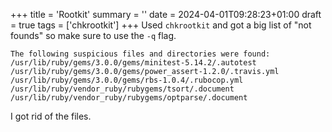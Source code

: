 +++
title = 'Rootkit'
summary = ''
date = 2024-04-01T09:28:23+01:00
draft = true
tags = ['chkrootkit']
+++
Used `chkrootkit` and got a big list of "not founds" so make sure to use the `-q` flag.
```
The following suspicious files and directories were found:
/usr/lib/ruby/gems/3.0.0/gems/minitest-5.14.2/.autotest
/usr/lib/ruby/gems/3.0.0/gems/power_assert-1.2.0/.travis.yml
/usr/lib/ruby/gems/3.0.0/gems/rbs-1.0.4/.rubocop.yml
/usr/lib/ruby/vendor_ruby/rubygems/tsort/.document
/usr/lib/ruby/vendor_ruby/rubygems/optparse/.document
```

I got rid of the files.
